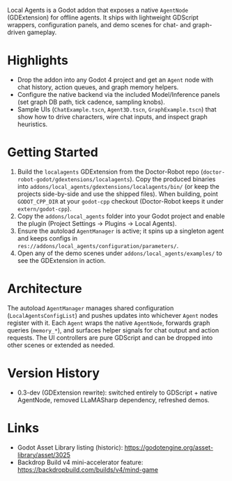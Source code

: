 Local Agents is a Godot addon that exposes a native `AgentNode` (GDExtension) for offline agents. It ships with lightweight GDScript wrappers, configuration panels, and demo scenes for chat- and graph-driven gameplay.

# Highlights
- Drop the addon into any Godot 4 project and get an `Agent` node with chat history, action queues, and graph memory helpers.
- Configure the native backend via the included Model/Inference panels (set graph DB path, tick cadence, sampling knobs).
- Sample UIs (`ChatExample.tscn`, `Agent3D.tscn`, `GraphExample.tscn`) that show how to drive characters, wire chat inputs, and inspect graph heuristics.

# Getting Started

1. Build the `localagents` GDExtension from the Doctor-Robot repo (`doctor-robot-godot/gdextensions/localagents`). Copy the produced binaries into `addons/local_agents/gdextensions/localagents/bin/` (or keep the projects side-by-side and use the shipped files). When building, point `GODOT_CPP_DIR` at your `godot-cpp` checkout (Doctor-Robot keeps it under `extern/godot-cpp`).
2. Copy the `addons/local_agents` folder into your Godot project and enable the plugin (Project Settings → Plugins → Local Agents).
3. Ensure the autoload `AgentManager` is active; it spins up a singleton agent and keeps configs in `res://addons/local_agents/configuration/parameters/`.
4. Open any of the demo scenes under `addons/local_agents/examples/` to see the GDExtension in action.

# Architecture
The autoload `AgentManager` manages shared configuration (`LocalAgentsConfigList`) and pushes updates into whichever `Agent` nodes register with it. Each `Agent` wraps the native `AgentNode`, forwards graph queries (`memory_*`), and surfaces helper signals for chat output and action requests. The UI controllers are pure GDScript and can be dropped into other scenes or extended as needed.

# Version History
- 0.3-dev (GDExtension rewrite): switched entirely to GDScript + native AgentNode, removed LLaMASharp dependency, refreshed demos.

# Links
- Godot Asset Library listing (historic): https://godotengine.org/asset-library/asset/3025
- Backdrop Build v4 mini-accelerator feature: https://backdropbuild.com/builds/v4/mind-game
